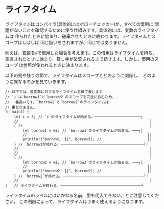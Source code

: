 # ライフタイム

*ライフタイム*はコンパイラ(具体的には*ボローチェッカー*)が、すべての借用に
問題がないことを確認するために使う仕組みです。具体的には、変数のライフタイムは
作られたときに始まり、破棄されたときに終わります。ライフタイムとスコープはしばしば
同じ扱いをされますが、同じではありません。

例えば、変数を`&`で借用した場合を考えます。この借用はライフタイムを持ち、
宣言されたときに始まり、貸し手が破棄されるまで続きます。しかし、借用のスコープ
は参照が使われるときに決まります。

以下の例や残りの節で、ライフタイムはスコープとどのように関係し、
どのように異なるのかを見ていきます。

```rust,editable
// 以下では、各変数に対するライフタイムを線で表します
// `i`は`borrow1`と`borrow2`のスコープを完全に含むため、
// 一番長いです。`borrow1`と`borrow2`のライフタイムは
// 重なりません。
fn main() {
    let i = 3; // `i`のライフタイムが始まる。─────────────────────┐
    //                                                            │
    { //                                                          │
        let borrow1 = &i; // `borrow1`のライフタイムが始まる。───┐│
        //                                                       ││
        println!("borrow1: {}", borrow1); //                     ││
    } // `borrow1が終わる。──────────────────────────────────────┘│
    //                                                            │
    //                                                            │
    { //                                                          │
        let borrow2 = &i; // `borrow2`のライフタイムが始まる。───┐│
        //                                                       ││
        println!("borrow2: {}", borrow2); //                     ││
    } // `borrow2`が終わる。─────────────────────────────────────┘│
    //                                                            │
}   // ライフタイムが終わる。─────────────────────────────────────┘
```

ライフタイムのラベルにはいかなる名前、型も代入できないことに注意してください。
この制限によって、ライフタイムはうまく使えるようになります。
